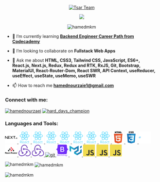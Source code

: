 <p align="center">
  <a href="https://github.com/hamedmkm">
    <img src="https://readme-typing-svg.demolab.com?font=Fira+Code&size=30&duration=1000&pause=800&color=F70000&center=true&width=435&lines=Tsar+Team" alt="Tsar Team" /></a>
</p>

<p align="center">
  <a href="https://portfol1oportfolio.netlify.app">
    <img src="https://readme-typing-svg.demolab.com?font=Fira+Code&size=30&duration=1000&pause=1000&color=F70000&center=true&width=435&lines=Backend+Developer;BSc+in+Computer+Science;Node.js+%7C+Express.js" /></a>
</p>

<!-- Social icons section -->

<p align="center"> <img src="https://komarev.com/ghpvc/?username=hamedmkm&label=Profile%20views&color=ff0000&style=flat" alt="hamedmkm" /> </p>

- 🌱 I’m currently learning [**Backend Engineer Career Path from Codecademy**](https://mftplus.com/verifycertificate?auto=1&nationalcode=105868470490&code=1760016)

- 👯 I’m looking to collaborate on **Fullstack Web Apps**

- 💬 Ask me about **HTML, CSS3, Tailwind CSS, JavaScript, ES6+, React.js, Next.js, Redux, Redux and RTK, RxJS, Git, Bootstrap, MaterialUI, React-Router-Dom, React SWR, API Context, useReducer, useEffect, useState, useMemo, useSWR**

- 📫 How to reach me **hamednourzaie1@gmail.com**

<h3 align="left">Connect with me:</h3>
<p align="left">

<a href="https://instagram.com/hamednourzaei" target="blank"><img align="center" src="https://raw.githubusercontent.com/rahuldkjain/github-profile-readme-generator/master/src/images/icons/Social/instagram.svg" alt="hamednourzaei" height="30" width="40" /></a>
<a href="https://t.me/hard_days_champion" target="blank"><img align="center" src="https://upload.wikimedia.org/wikipedia/commons/8/82/Telegram_logo.svg" alt="hard_days_champion" height="30" width="40" /></a>
</p>

<h3 align="left">Languages and Tools:</h3>
<p align="left">
  <a href="https://nextjs.org/" target="_blank" rel="noreferrer">
    <img src="https://raw.githubusercontent.com/devicons/devicon/master/icons/nextjs/nextjs-original-wordmark.svg" alt="nextjs" width="40" height="40"/>
  </a>
  <a href="https://reactjs.org/" target="_blank" rel="noreferrer">
    <img src="https://raw.githubusercontent.com/devicons/devicon/master/icons/react/react-original-wordmark.svg" alt="react" width="40" height="40"/>
  </a>

  <a href="https://swr.vercel.app/" target="_blank" rel="noreferrer">
    <img src="https://raw.githubusercontent.com/devicons/devicon/master/icons/react/react-original-wordmark.svg" alt="react-swr" width="40" height="40"/>
  </a>
  <a href="https://reactjs.org/docs/context.html" target="_blank" rel="noreferrer">
    <img src="https://raw.githubusercontent.com/devicons/devicon/master/icons/react/react-original-wordmark.svg" alt="api-context" width="40" height="40"/>
  </a>
  <a href="https://reactjs.org/docs/hooks-reference.html#usereducer" target="_blank" rel="noreferrer">
    <img src="https://raw.githubusercontent.com/devicons/devicon/master/icons/react/react-original-wordmark.svg" alt="useReducer" width="40" height="40"/>
  </a>
  <a href="https://reactjs.org/docs/hooks-reference.html#useeffect" target="_blank" rel="noreferrer">
    <img src="https://raw.githubusercontent.com/devicons/devicon/master/icons/react/react-original-wordmark.svg" alt="useEffect" width="40" height="40"/>
  </a>
  <a href="https://reactjs.org/docs/hooks-reference.html#usestate" target="_blank" rel="noreferrer">
    <img src="https://raw.githubusercontent.com/devicons/devicon/master/icons/react/react-original-wordmark.svg" alt="useState" width="40" height="40"/>
  </a>
  <a href="https://reactjs.org/docs/hooks-reference.html#usememo" target="_blank" rel="noreferrer">
    <img src="https://raw.githubusercontent.com/devicons/devicon/master/icons/react/react-original-wordmark.svg" alt="useMemo" width="40" height="40"/>
  </a>
  <a href="https://developer.mozilla.org/en-US/docs/Web/HTML" target="_blank" rel="noreferrer">
    <img src="https://raw.githubusercontent.com/devicons/devicon/master/icons/html5/html5-original-wordmark.svg" alt="html5" width="40" height="40"/>
  </a>
  <a href="https://developer.mozilla.org/en-US/docs/Web/CSS" target="_blank" rel="noreferrer">
    <img src="https://raw.githubusercontent.com/devicons/devicon/master/icons/css3/css3-original-wordmark.svg" alt="css3" width="40" height="40"/>
  </a>
  <a href="https://tailwindcss.com/" target="_blank" rel="noreferrer">
    <img src="https://raw.githubusercontent.com/devicons/devicon/master/icons/tailwindcss/tailwindcss-original-wordmark.svg" alt="tailwindcss" width="40" height="40"/>
  </a>
  <a href="https://reactrouter.com/" target="_blank" rel="noreferrer">
    <img src="https://raw.githubusercontent.com/devicons/devicon/master/icons/reactrouter/reactrouter-original-wordmark.svg" alt="react-router-dom" width="40" height="40"/>
  </a>


  <a href="https://redux.js.org/" target="_blank" rel="noreferrer">
    <img src="https://raw.githubusercontent.com/devicons/devicon/master/icons/redux/redux-original.svg" alt="redux" width="40" height="40"/>
  </a>
  <a href="https://redux-toolkit.js.org/" target="_blank" rel="noreferrer">
    <img src="https://raw.githubusercontent.com/devicons/devicon/master/icons/redux/redux-original.svg" alt="redux-toolkit" width="40" height="40"/>
  </a>

  <a href="https://git-scm.com/" target="_blank" rel="noreferrer">
    <img src="https://www.vectorlogo.zone/logos/git-scm/git-scm-icon.svg" alt="git" width="40" height="40"/>
  </a>
  <a href="https://getbootstrap.com" target="_blank" rel="noreferrer">
    <img src="https://raw.githubusercontent.com/devicons/devicon/master/icons/bootstrap/bootstrap-plain-wordmark.svg" alt="bootstrap" width="40" height="40"/>
  </a>
  <a href="https://mui.com/" target="_blank" rel="noreferrer">
    <img src="https://raw.githubusercontent.com/devicons/devicon/master/icons/materialui/materialui-original.svg" alt="materialui" width="40" height="40"/>
  </a>
  <a href="https://rxjs.dev/" target="_blank" rel="noreferrer">
    <img src="https://raw.githubusercontent.com/devicons/devicon/master/icons/javascript/javascript-original.svg" alt="rxjs" width="40" height="40"/>
  </a>
  <a href="https://developer.mozilla.org/en-US/docs/Web/JavaScript" target="_blank" rel="noreferrer">
    <img src="https://raw.githubusercontent.com/devicons/devicon/master/icons/javascript/javascript-original.svg" alt="javascript" width="40" height="40"/>
  </a>
  <a href="https://es6.io/" target="_blank" rel="noreferrer">
    <img src="https://raw.githubusercontent.com/devicons/devicon/master/icons/javascript/javascript-original.svg" alt="es6" width="40" height="40"/>
  </a>
</p>


<p><img align="left" src="https://github-readme-stats.vercel.app/api/top-langs?username=hamedmkm&show_icons=true&theme=dark&title_color=ffffff&text_color=ffffff&locale=en&layout=compact" alt="hamedmkm" /></p>

<p>&nbsp;<img align="center" src="https://github-readme-stats.vercel.app/api?username=hamedmkm&show_icons=true&theme=dark&locale=en" alt="hamedmkm" /></p>

<p><img align="center" src="https://github-readme-streak-stats.herokuapp.com/?user=hamedmkm&theme=dark" alt="hamedmkm" /></p>
